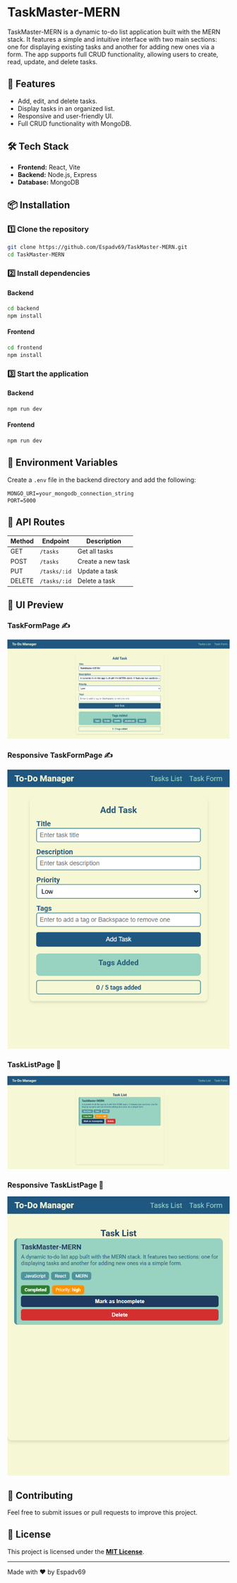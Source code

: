 # TaskMaster-MERN

TaskMaster-MERN is a dynamic to-do list application built with the MERN stack. It features a simple and intuitive interface with two main sections: one for displaying existing tasks and another for adding new ones via a form. The app supports full CRUD functionality, allowing users to create, read, update, and delete tasks.

## 🚀 Features

- Add, edit, and delete tasks.
- Display tasks in an organized list.
- Responsive and user-friendly UI.
- Full CRUD functionality with MongoDB.

## 🛠 Tech Stack

- **Frontend:** React, Vite
- **Backend:** Node.js, Express
- **Database:** MongoDB

## 📦 Installation

### 1️⃣ Clone the repository

```sh
git clone https://github.com/Espadv69/TaskMaster-MERN.git
cd TaskMaster-MERN
```

### 2️⃣ Install dependencies

#### Backend

```sh
cd backend
npm install
```

#### Frontend

```sh
cd frontend
npm install
```

### 3️⃣ Start the application

#### Backend

```sh
npm run dev
```

#### Frontend

```sh
npm run dev
```

## 🔧 Environment Variables

Create a `.env` file in the backend directory and add the following:

```env
MONGO_URI=your_mongodb_connection_string
PORT=5000
```

## 📜 API Routes

| Method | Endpoint     | Description       |
| ------ | ------------ | ----------------- |
| GET    | `/tasks`     | Get all tasks     |
| POST   | `/tasks`     | Create a new task |
| PUT    | `/tasks/:id` | Update a task     |
| DELETE | `/tasks/:id` | Delete a task     |

## 🎨 UI Preview

### TaskFormPage ✍️

<p align="center">
  <img src="./ImagesPreview/taskFormPage.png" alt="It will see a page with a form to fill in, and send data" />
</p>

### Responsive TaskFormPage ✍️

<p align="center">
  <img src="./ImagesPreview/responsiveForm.png" alt="It will see a page with a form to fill in, and send data" />
</p>

### TaskListPage 👀

<p align="center">
  <img src="./ImagesPreview/taskListPage.png" alt="It will see a page with a list of taks" />
</p>

### Responsive TaskListPage 👀

<p align="center">
  <img src="./ImagesPreview/responsiveList.png" alt="It will see a page with a list of taks" />
</p>

## 🤝 Contributing

Feel free to submit issues or pull requests to improve this project.

## 📄 License

This project is licensed under the **[MIT License](https://opensource.org/license/mit)**.

---

Made with ❤️ by Espadv69
